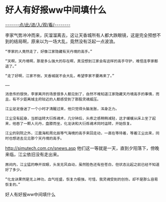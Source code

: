 # 好人有好报ww中间填什么

<a href="https://8h9e.vip/">-------点/此/进/入/观/看/--------</a>

李家气势冲冲而来，灰溜溜离去，这让天香城所有人都大跌眼镜，这是完全预想不到的结局啊，原来以为一场大乱，竟然没有泛起一点波浪。

    “李家的人竟然走了，好像江家隐藏有天丹境的高手。”

    “天啊，天丹境啊，那是多么强大的存在啊，真没想到江家会有这样的高手守护，难怪连李家都退了。”

    “走了好啊，江家不倒，天香城就不会大乱，希望李家不要再来了。”

    ……

    消息传的很快，李家离开的场景很多人都见到了，自然不难知道江家隐藏天丹境高手的事情，而且，有不少距离城主府较近的人都感受到了那股灵魂威压。

    江尘足足昏迷了一个小时才清醒过来，他只觉得头脑发胀，浑身乏力。

    江尘没有起身，当即运转大衍炼魂术，几分钟后，头疼之感稍稍减轻，这才缓缓从床上坐了起来，他吞了一颗人元丹，盘膝而坐，化龙诀和大衍炼魂术同时运转，开始恢复。

    江尘的别院之外，江震海和周北辰等气海境的高手来回走动，一直在等待着，等着江尘出来，同时也想进去见见那个天丹境的高手。
http://simutech.com.cn/snews.asp
    他们这一等就是一天，直到夕阳落下，傍晚来临，江尘依旧没有走出来。

    房间内，江尘猛的睁开双眼，头发无风自动，虽然脸色还有些苍白，但状态比起之前已经不知道好了多少。

    “化龙诀果然是无上神功，血气旺盛，恢复力极强，可惜，我灵魂受到的创伤，却不是那么容易恢复的。”

好人有好报ww中间填什么
